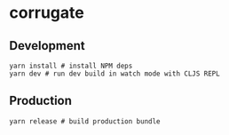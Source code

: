 # corrugate

## Development
```shell
yarn install # install NPM deps
yarn dev # run dev build in watch mode with CLJS REPL
```

## Production
```shell
yarn release # build production bundle
```
